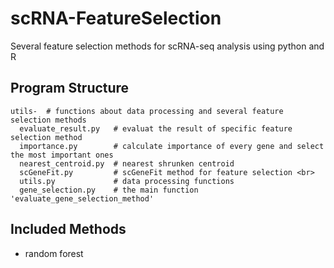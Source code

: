 # scRNA-FeatureSelection
Several feature selection methods for scRNA-seq analysis using python and R

## Program Structure
    utils-  # functions about data processing and several feature selection methods  
      evaluate_result.py   # evaluat the result of specific feature selection method   
      importance.py        # calculate importance of every gene and select the most important ones   
      nearest_centroid.py  # nearest shrunken centroid 
      scGeneFit.py         # scGeneFit method for feature selection <br>  
      utils.py             # data processing functions 
      gene_selection.py    # the main function 'evaluate_gene_selection_method'

## Included Methods
- random forest
